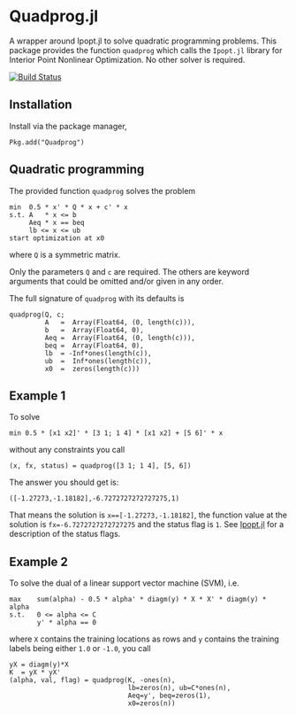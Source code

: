# Quadprog.jl

A wrapper around Ipopt.jl to solve quadratic programming problems.
This package provides the function `quadprog` which calls the
`Ipopt.jl` library for Interior Point Nonlinear Optimization.  No
other solver is required.

[![Build Status](https://travis-ci.org/harmeling/Quadprog.jl.svg?branch=master)](https://travis-ci.org/harmeling/Quadprog.jl)

## Installation

Install via the package manager,

```
Pkg.add("Quadprog")
```

## Quadratic programming

The provided function `quadprog` solves the problem

```
min  0.5 * x' * Q * x + c' * x
s.t. A   * x <= b
     Aeq * x == beq
     lb <= x <= ub
start optimization at x0
```

where `Q` is a symmetric matrix.

Only the parameters `Q` and `c` are required.  The others are keyword
arguments that could be omitted and/or given in any order.


The full signature of `quadprog` with its defaults is

```
quadprog(Q, c;
         A   =  Array(Float64, (0, length(c))),
         b   =  Array(Float64, 0),
         Aeq =  Array(Float64, (0, length(c))),
         beq =  Array(Float64, 0),
         lb  = -Inf*ones(length(c)),
         ub  =  Inf*ones(length(c)),
         x0  =  zeros(length(c)))
```

## Example 1

To solve

```
min 0.5 * [x1 x2]' * [3 1; 1 4] * [x1 x2] + [5 6]' * x
```

without any constraints you call

```
(x, fx, status) = quadprog([3 1; 1 4], [5, 6])
```

The answer you should get is:

```
([-1.27273,-1.18182],-6.7272727272727275,1)
```

That means the solution is `x==[-1.27273,-1.18182]`, the function value at the solution
is `fx=-6.7272727272727275` and the status flag is `1`.
See [Ipopt.jl](https://github.com/JuliaOpt/Ipopt.jl) for a description of the status flags.


## Example 2

To solve the dual of a linear support vector machine (SVM), i.e.

```
max    sum(alpha) - 0.5 * alpha' * diagm(y) * X * X' * diagm(y) * alpha
s.t.   0 <= alpha <= C
       y' * alpha == 0
```

where `X` contains the training locations as rows and `y` contains the
training labels being either `1.0` or `-1.0`, you call

```
yX = diagm(y)*X
K  = yX * yX'
(alpha, val, flag) = quadprog(K, -ones(n),
                              lb=zeros(n), ub=C*ones(n),
                              Aeq=y', beq=zeros(1),
                              x0=zeros(n))
```
